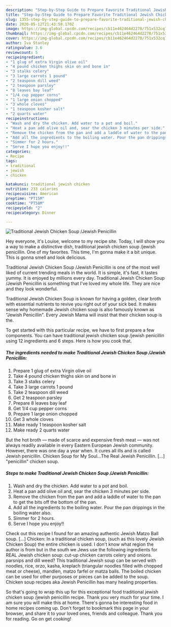 ```yaml
---
description: "Step-by-Step Guide to Prepare Favorite Traditional Jewish Chicken Soup /Jewish Penicillin"
title: "Step-by-Step Guide to Prepare Favorite Traditional Jewish Chicken Soup /Jewish Penicillin"
slug: 1355-step-by-step-guide-to-prepare-favorite-traditional-jewish-chicken-soup-jewish-penicillin
date: 2020-05-12T21:43:58.170Z
image: https://img-global.cpcdn.com/recipes/cb11e462464d2278/751x532cq70/traditional-jewish-chicken-soup-jewish-penicillin-recipe-main-photo.jpg
thumbnail: https://img-global.cpcdn.com/recipes/cb11e462464d2278/751x532cq70/traditional-jewish-chicken-soup-jewish-penicillin-recipe-main-photo.jpg
cover: https://img-global.cpcdn.com/recipes/cb11e462464d2278/751x532cq70/traditional-jewish-chicken-soup-jewish-penicillin-recipe-main-photo.jpg
author: Iva Stanley
ratingvalue: 3.6
reviewcount: 5
recipeingredient:
- "1 glug of extra Virgin olive oil"
- "4 pound chicken thighs skin on and bone in"
- "3 stalks celery"
- "3 large carrots 1 pound"
- "2 teaspoon dill weed"
- "2 teaspoon parsley"
- "8 leaves bay leaf"
- "1/4 cup pepper corns"
- "1 large onion chopped"
- "3 whole cloves"
- "1 teaspoon kosher salt"
- "2 quarts water"
recipeinstructions:
- "Wash and dry the chicken. Add water to a pot and boil."
- "Heat a pan add olive oil and, sear the chicken 3 minutes per side."
- "Remove the chicken from the pan and add a laddle of water to the pan to get the bits off the bottom of the pan."
- "Add all the ingredients to the boiling water. Pour the pan drippings in the boiling water also."
- "Simmer for 2 hours."
- "Serve I hope you enjoy!!"
categories:
- Recipe
tags:
- traditional
- jewish
- chicken

katakunci: traditional jewish chicken 
nutrition: 233 calories
recipecuisine: American
preptime: "PT15M"
cooktime: "PT58M"
recipeyield: "2"
recipecategory: Dinner

---
```



![Traditional Jewish Chicken Soup /Jewish Penicillin](https://img-global.cpcdn.com/recipes/cb11e462464d2278/751x532cq70/traditional-jewish-chicken-soup-jewish-penicillin-recipe-main-photo.jpg)

Hey everyone, it's Louise, welcome to my recipe site. Today, I will show you a way to make a distinctive dish, traditional jewish chicken soup /jewish penicillin. One of my favorites. This time, I'm gonna make it a bit unique. This is gonna smell and look delicious.

Traditional Jewish Chicken Soup /Jewish Penicillin is one of the most well liked of current trending meals in the world. It is simple, it's fast, it tastes yummy. It is enjoyed by millions every day. Traditional Jewish Chicken Soup /Jewish Penicillin is something that I've loved my whole life. They are nice and they look wonderful.

Traditional Jewish Chicken Soup is known for having a golden, clear broth with essential nutrients to revive you right out of your sick bed. It makes sense why homemade Jewish chicken soup is also famously known as &#34;Jewish Penicillin&#34;. Every Jewish Mama will insist that their chicken soup is the.


To get started with this particular recipe, we have to first prepare a few components. You can have traditional jewish chicken soup /jewish penicillin using 12 ingredients and 6 steps. Here is how you cook that.

<!--inarticleads1-->

##### The ingredients needed to make Traditional Jewish Chicken Soup /Jewish Penicillin:

1. Prepare 1 glug of extra Virgin olive oil
1. Take 4 pound chicken thighs skin on and bone in
1. Take 3 stalks celery
1. Take 3 large carrots 1 pound
1. Take 2 teaspoon dill weed
1. Get 2 teaspoon parsley
1. Prepare 8 leaves bay leaf
1. Get 1/4 cup pepper corns
1. Prepare 1 large onion chopped
1. Get 3 whole cloves
1. Make ready 1 teaspoon kosher salt
1. Make ready 2 quarts water


But the hot broth — made of scarce and expensive fresh meat — was not always readily available in every Eastern European Jewish community. However, there was one day a year when. It cures all ills and is called Jewish penicillin. Chicken Soup for My Soul…The Real Jewish Penicillin. […] &#34;penicillin&#34; chicken soup. 

<!--inarticleads2-->

##### Steps to make Traditional Jewish Chicken Soup /Jewish Penicillin:

1. Wash and dry the chicken. Add water to a pot and boil.
1. Heat a pan add olive oil and, sear the chicken 3 minutes per side.
1. Remove the chicken from the pan and add a laddle of water to the pan to get the bits off the bottom of the pan.
1. Add all the ingredients to the boiling water. Pour the pan drippings in the boiling water also.
1. Simmer for 2 hours.
1. Serve I hope you enjoy!!


Check out this recipe I found for an amazing authentic Jewish Matzo Ball soup. […] Chicken: In a traditional chicken soup, (such as this lovely Jewish Chicken Soup) the entire chicken is used. I don&#39;t know what region the author is from but in the south we Jews use the following ingredients for REAL Jewish chicken soup: cut-up chicken carrots celery and onions. parsnips and dill weed? This traditional Jewish soup can be served with noodles, rice, orzo, kasha, kreplach (triangular noodles filled with chopped meat or cheese), mandlen, matzo farfel or matza balls. The boiled chicken can be used for other purposes or pieces can be added to the soup. Chicken soup recipes aka Jewish Penicillin has many healing properties. 

So that's going to wrap this up for this exceptional food traditional jewish chicken soup /jewish penicillin recipe. Thank you very much for your time. I am sure you will make this at home. There's gonna be interesting food in home recipes coming up. Don't forget to bookmark this page in your browser, and share it to your loved ones, friends and colleague. Thank you for reading. Go on get cooking!
